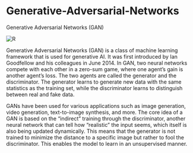 # Generative-Adversarial-Networks
Generative Adversarial Networks (GAN)

![R](https://github.com/Armin-Abdollahi/Generative-Adversarial-Networks/assets/103449830/0088a9df-9a25-4c24-b2ee-1ca314338912)

Generative Adversarial Networks (GAN) is a class of machine learning framework that is used for generative AI. It was first introduced by Ian Goodfellow and his colleagues in June 2014. In GAN, two neural networks compete with each other in a zero-sum game, where one agent’s gain is another agent’s loss. The two agents are called the generator and the discriminator. The generator learns to generate new data with the same statistics as the training set, while the discriminator learns to distinguish between real and fake data.

GANs have been used for various applications such as image generation, video generation, text-to-image synthesis, and more. The core idea of a GAN is based on the “indirect” training through the discriminator, another neural network that can tell how “realistic” the input seems, which itself is also being updated dynamically. This means that the generator is not trained to minimize the distance to a specific image but rather to fool the discriminator. This enables the model to learn in an unsupervised manner.
